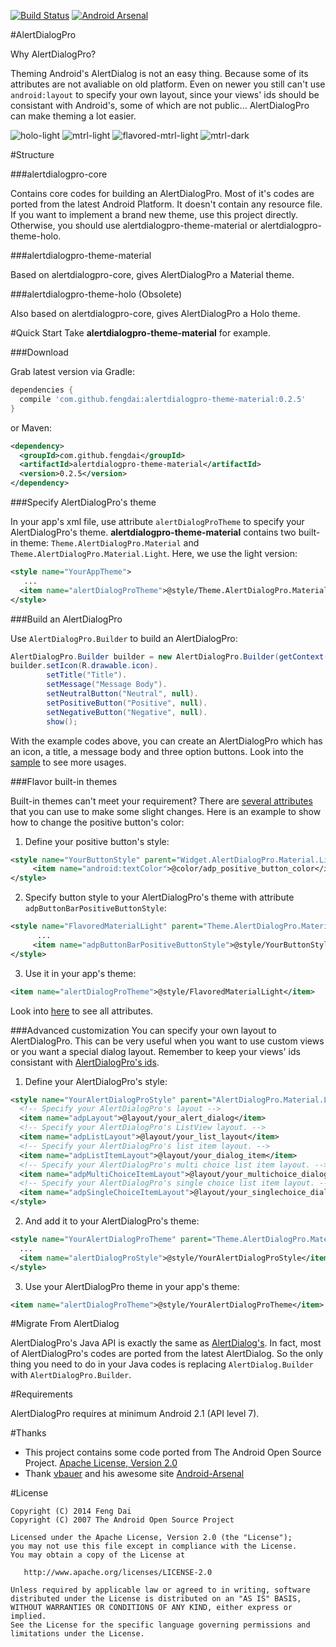 [![Build Status](https://travis-ci.org/fengdai/AlertDialogPro.svg?branch=master)](https://travis-ci.org/fengdai/AlertDialogPro)
[![Android Arsenal](https://img.shields.io/badge/Android%20Arsenal-AlertDialogPro-brightgreen.svg?style=flat)](https://android-arsenal.com/details/1/1178)

#AlertDialogPro

Why AlertDialogPro?

Theming Android's AlertDialog is not an easy thing. Because some of its attributes are not avaliable on old platform. Even on newer you still can't use ```android:layout``` to specify your own layout, since your views' ids should be consistant with Android's, some of which are not public... AlertDialogPro can make theming a lot easier.

 ![holo-light](https://github.com/fengdai/AlertDialogPro/raw/master/image/holo_light_dialog_only.png)
   ![mtrl-light](https://github.com/fengdai/AlertDialogPro/raw/master/image/material_light_dialog_only.png)
   ![flavored-mtrl-light](https://github.com/fengdai/AlertDialogPro/raw/master/image/flavored_material_light.png)
   ![mtrl-dark](https://github.com/fengdai/AlertDialogPro/raw/master/image/material_dark_dialog_only.png)

#Structure

###alertdialogpro-core

Contains core codes for building an AlertDialogPro. Most of it's codes are ported from the latest Android Platform. It doesn't contain any resource file. If you want to implement a brand new theme, use this project directly. Otherwise, you should use alertdialogpro-theme-material or alertdialogpro-theme-holo.

###alertdialogpro-theme-material

Based on alertdialogpro-core, gives AlertDialogPro a Material theme.

###alertdialogpro-theme-holo (Obsolete)

Also based on alertdialogpro-core, gives AlertDialogPro a Holo theme.

#Quick Start
Take **alertdialogpro-theme-material** for example.

###Download

Grab latest version via Gradle:
```groovy
dependencies {
  compile 'com.github.fengdai:alertdialogpro-theme-material:0.2.5'
}
```

or Maven:
```xml
<dependency>
  <groupId>com.github.fengdai</groupId>
  <artifactId>alertdialogpro-theme-material</artifactId>
  <version>0.2.5</version>
</dependency>
```

###Specify AlertDialogPro's theme

In your app's xml file, use attribute ```alertDialogProTheme``` to specify your AlertDialogPro's theme. **alertdialogpro-theme-material** contains two built-in theme: ```Theme.AlertDialogPro.Material``` and ```Theme.AlertDialogPro.Material.Light```. Here, we use the light version:
```xml
<style name="YourAppTheme">
   ...
  <item name="alertDialogProTheme">@style/Theme.AlertDialogPro.Material.Light</item>
</style>
```

###Build an AlertDialogPro

Use ```AlertDialogPro.Builder``` to build an AlertDialogPro:
```java
AlertDialogPro.Builder builder = new AlertDialogPro.Builder(getContext());
builder.setIcon(R.drawable.icon).
        setTitle("Title").
        setMessage("Message Body").
        setNeutralButton("Neutral", null).
        setPositiveButton("Positive", null).
        setNegativeButton("Negative", null).
        show();
```
With the example codes above, you can create an AlertDialogPro which has an icon, a title, a message body and three option buttons. Look into the [sample](https://github.com/fengdai/AlertDialogPro/blob/master/alertdialogpro-demo/src/main/java/com/alertdialogpro/demo/MainActivity.java) to see more usages.

###Flavor built-in themes

Built-in themes can't meet your requirement? There are [several attributes](https://github.com/fengdai/AlertDialogPro/blob/master/alertdialogpro-core/src/main/res/values/adp_core_attrs.xml) that you can use to make some slight changes. Here is an example to show how to change the positive button's color:

1. Define your positive button's style:
```xml
<style name="YourButtonStyle" parent="Widget.AlertDialogPro.Material.Light.Button">
     <item name="android:textColor">@color/adp_positive_button_color</item>
</style>
```

2. Specify button style to your AlertDialogPro's theme with attribute ```adpButtonBarPositiveButtonStyle```:
```xml
<style name="FlavoredMaterialLight" parent="Theme.AlertDialogPro.Material.Light">
      ...
     <item name="adpButtonBarPositiveButtonStyle">@style/YourButtonStyle</item>
</style>
```
3. Use it in your app's theme:
```xml
<item name="alertDialogProTheme">@style/FlavoredMaterialLight</item>
```

Look into [here](https://github.com/fengdai/AlertDialogPro/blob/master/alertdialogpro-core/src/main/res/values/adp_core_attrs.xml) to see all attributes.

###Advanced customization
You can specify your own layout to AlertDialogPro. This can be very useful when you want to use custom views or you want a special dialog layout. Remember to keep your views' ids consistant with [AlertDialogPro's ids](https://github.com/fengdai/AlertDialogPro/blob/master/alertdialogpro-core/src/main/res/values/adp_core_ids.xml).

1. Define your AlertDialogPro's style:
```xml
<style name="YourAlertDialogProStyle" parent="AlertDialogPro.Material.Light">
  <!-- Specify your AlertDialogPro's layout -->
  <item name="adpLayout">@layout/your_alert_dialog</item>
  <!-- Specify your AlertDialogPro's ListView layout. -->
  <item name="adpListLayout">@layout/your_list_layout</item>
  <!-- Specify your AlertDialogPro's list item layout. -->
  <item name="adpListItemLayout">@layout/your_dialog_item</item>
  <!-- Specify your AlertDialogPro's multi choice list item layout. -->
  <item name="adpMultiChoiceItemLayout">@layout/your_multichoice_dialog_item</item>
  <!-- Specify your AlertDialogPro's single choice list item layout. -->
  <item name="adpSingleChoiceItemLayout">@layout/your_singlechoice_dialog_item</item>
</style>
```
2. And add it to your AlertDialogPro's theme:
```xml
<style name="YourAlertDialogProTheme" parent="Theme.AlertDialogPro.Material.Light">
  ...
  <item name="alertDialogProStyle">@style/YourAlertDialogProStyle</item>
</style>
```

3. Use your AlertDialogPro theme in your app's theme:
```xml
<item name="alertDialogProTheme">@style/YourAlertDialogProTheme</item>
```

#Migrate From AlertDialog

AlertDialogPro's Java API is exactly the same as [AlertDialog's](http://developer.android.com/reference/android/app/AlertDialog.Builder.html). In fact, most of AlertDialogPro's codes are ported from the latest AlertDialog. So the only thing you need to do in your Java codes is replacing ```AlertDialog.Builder``` with ```AlertDialogPro.Builder```.

#Requirements

AlertDialogPro requires at minimum Android 2.1 (API level 7).

#Thanks

   * This project contains some code ported from The Android Open Source Project. [Apache License, Version 2.0](http://www.apache.org/licenses/LICENSE-2.0)
   * Thank [vbauer](https://github.com/vbauer) and his awesome site [Android-Arsenal](https://android-arsenal.com/)

#License

    Copyright (C) 2014 Feng Dai
    Copyright (C) 2007 The Android Open Source Project

    Licensed under the Apache License, Version 2.0 (the "License");
    you may not use this file except in compliance with the License.
    You may obtain a copy of the License at

       http://www.apache.org/licenses/LICENSE-2.0

    Unless required by applicable law or agreed to in writing, software
    distributed under the License is distributed on an "AS IS" BASIS,
    WITHOUT WARRANTIES OR CONDITIONS OF ANY KIND, either express or implied.
    See the License for the specific language governing permissions and
    limitations under the License.
